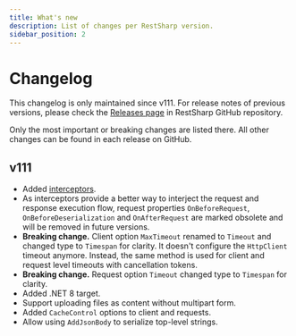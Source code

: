 ```yaml
---
title: What's new
description: List of changes per RestSharp version.
sidebar_position: 2
---
```


# Changelog

This changelog is only maintained since v111. For release notes of previous versions, please check the [Releases page](https://github.com/restsharp/RestSharp/releases) in RestSharp GitHub repository.

Only the most important or breaking changes are listed there. All other changes can be found in each release on GitHub.

## v111

* Added [interceptors](advanced/interceptors.md).
* As interceptors provide a better way to interject the request and response execution flow, request properties `OnBeforeRequest`, `OnBeforeDeserialization` and `OnAfterRequest` are marked obsolete and will be removed in future versions.
* **Breaking change.** Client option `MaxTimeout` renamed to `Timeout` and changed type to `Timespan` for clarity. It doesn't configure the `HttpClient` timeout anymore. Instead, the same method is used for client and request level timeouts with cancellation tokens.
* **Breaking change.** Request option `Timeout` changed type to `Timespan` for clarity.
* Added .NET 8 target.
* Support uploading files as content without multipart form.
* Added `CacheControl` options to client and requests.
* Allow using `AddJsonBody` to serialize top-level strings.
